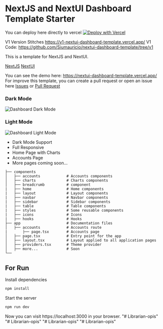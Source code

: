 # NextJS and NextUI Dashboard Template Starter

You can deploy here directly to vercel [![Deploy with Vercel](https://vercel.com/button)](https://vercel.com/import/project?template=https://github.com/Siumauricio/nextui-dashboard-template)


V1 Version Stitches https://v1-nextui-dashboard-template.vercel.app/
V1 Code: https://github.com/Siumauricio/nextui-dashboard-template/tree/v1

This is a template for NextJS and NextUI.

[NextJS](https://nextjs.org/)
[NextUI](https://nextui.org/)

You can see the demo here: https://nextui-dashboard-template.vercel.app/
For improve this template, you can create a pull request or open an issue here [Issues](https://github.com/Siumauricio/nextui-dashboard-template/issues) or [Pull Request](
    https://github.com/Siumauricio/nextui-dashboard-template/pulls)

### Dark Mode
![Dashboard Dark Mode](./public/dark.png)

### Light Mode
![Dashboard Light Mode](./public/light.png)


- Dark Mode Support
- Full Responsive
- Home Page with Charts
- Accounts Page
- More pages coming soon...

```
├── components
│   ├── accounts            # Accounts components
│   ├── charts              # Charts components
│   ├── breadcrumb          # component
|   ├── home                # Home components
|   ├── layout              # Layout components
|   ├── navbar              # Navbar components
|   ├── sidebar             # Sidebar components
|   ├── table               # Table components
|   ├── styles              # Some reusable components
|   ├── icons               # Icons
|   ├── hooks               # Hooks
├── app                     # Documentation files
│   ├── accounts            # Accounts route
|       ├── page.tsx        # Accounts page
│   ├── page.tsx            # Entry point for the app
│   ├── layout.tsx          # Layout applied to all application pages
│   ├── providers.tsx       # Theme provider
│   ├── more...             # Soon
└──
```

## For Run

Install dependencies


```bash
npm install
```

Start the server



```bash
npm run dev
```

Now you can visit https://localhost:3000 in your browser.
"# Librarian-opis" 
"# Librarian-opis" 
"# Librarian-opis" 
"# Librarian-opis" 
